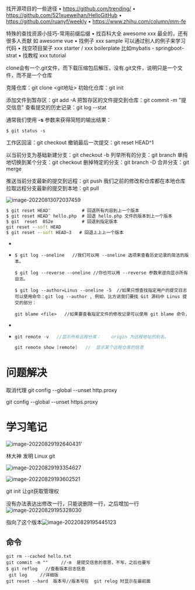 找开源项目的一些途径
• https://github.com/trending/
• https://github.com/521xueweihan/HelloGitHub
• https://github.com/ruanyf/weekly
• https://www.zhihu.com/column/mm-fe

特殊的查找资源小技巧-常用前缀后缀 
• 找百科大全 awesome xxx          最全的，还有很多人贡献   如 awesome vue
• 找例子 xxx sample					 可以通过别人的例子来学习代码
• 找空项目架子 xxx starter / xxx boilerplate     比如mybatis - springboot-strat
• 找教程  xxx tutorial

clone会有一个.git文件，而下载压缩包后解压，没有.git文件，说明只是一个文件，而不是一个仓库

克隆仓库：git clone <git地址>
初始化仓库：git init 

添加文件到暂存区：git add -A
把暂存区的文件提交到仓库：git commit -m "提交信息"
查看提交的历史记录：git log --stat

通常我们使用 **-s** 参数来获得简短的输出结果：

```
$ git status -s
```

工作区回滚：git checkout <filename>
撤销最后一次提交：git reset HEAD^1

以当前分支为基础新建分支：git checkout -b <branchname>
列举所有的分支：git branch
单纯地切换到某个分支：git checkout <branchname>
删掉特定的分支：git branch -D <branchname>
合并分支：git merge <branchname>

推送当前分支最新的提交到远程：git push  我们之前的修改和仓库都在本地仓库
拉取远程分支最新的提交到本地：git pull

![image-20220813072037459](C:\Users\Administrator\AppData\Roaming\Typora\typora-user-images\image-20220813072037459.png)

```cmd
$ git reset HEAD^            # 回退所有内容到上一个版本  
$ git reset HEAD^ hello.php  # 回退 hello.php 文件的版本到上一个版本  
$ git  reset  052e           # 回退到指定版本
git reset --soft HEAD
$ git reset --soft HEAD~3   # 回退上上上一个版本 
```

- 

- ```
  $ git log --oneline   //我们可以用 --oneline 选项来查看历史记录的简洁的版本。
  
  $ git log --reverse --oneline //你也可以用 --reverse 参数来逆向显示所有日志。
  
  $ git log --author=Linus --oneline -5  //如果只想查找指定用户的提交日志可以使用命令：git log --author , 例如，比方说我们要找 Git 源码中 Linus 提交的部分：
  
  git blame <file>   //如果要查看指定文件的修改记录可以使用 git blame 命令，
  ```

- 

- ```java
  git remote -v   //显示所有远程仓库：    origin 为远程地址的别名。
  
  git remote show [remote]   //  显示某个远程仓库的信息
  ```

# 问题解决

取消代理  git config --global --unset http.proxy

git config --global --unset https.proxy





# 学习笔记

![image-20220829192640431](C:\Users\Administrator\AppData\Roaming\Typora\typora-user-images\image-20220829192640431.png)’

林大神    	发明  Linux  git

![image-20220829193354627](C:\Users\Administrator\AppData\Roaming\Typora\typora-user-images\image-20220829193354627.png)

![image-20220829193602521](C:\Users\Administrator\AppData\Roaming\Typora\typora-user-images\image-20220829193602521.png)

git  init  让git获取管理权

没有办法表达出修改一行，只能说删除一行，之后增加一行![image-20220829195328030](C:\Users\Administrator\AppData\Roaming\Typora\typora-user-images\image-20220829195328030.png)

指向了这个版本![image-20220829195445123](C:\Users\Administrator\AppData\Roaming\Typora\typora-user-images\image-20220829195445123.png)







## 命令

```livescript
git rm --cached hello.txt
git commit -m ""     //-m  是提交信息的意思，不写，之后也要写
$ git reflog   //查看版本日志信息
 git log     //详细版
git reset --hard  版本号//版本号在  git relog 时显示在最前面
```

